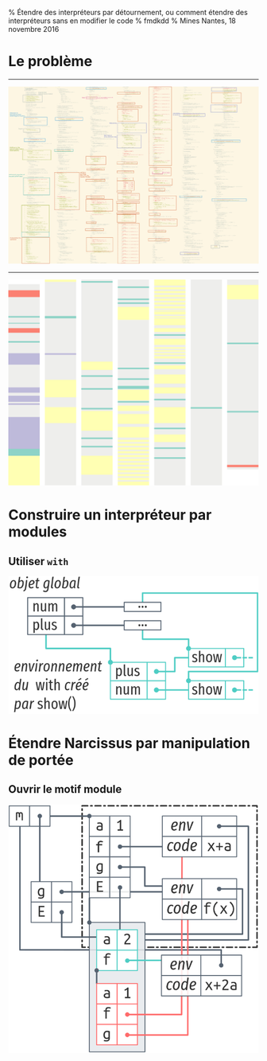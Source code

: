 % Étendre des interpréteurs par détournement, ou comment étendre des interpréteurs sans en modifier le code
% fmdkdd
% Mines Nantes, 18 novembre 2016

# Le problème

---

![](img/narcissus-diff-annotated.png)

---

![](img/narcissus-diff.svg)

# Construire un interpréteur par modules

## Utiliser `with`

<img src="img/foal-5.svg">

# Étendre Narcissus par manipulation de portée

## Ouvrir le motif module

<img src="img/dls12.svg">
